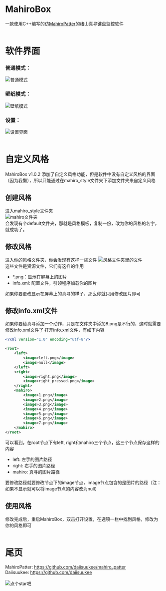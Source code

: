 # MahiroBox
一款使用C++编写的仿[MahiroPatter](https://github.com/daiisuukee/mahiro_patter)的绪山真寻键盘监控软件<br><br>
# 软件界面
### 普通模式：
![普通模式](https://c2.im5i.com/2023/01/08/Yg1y8.png)<br>
### 壁纸模式：
![壁纸模式](https://c2.im5i.com/2023/01/16/YsYL6.png)<br>
### 设置：
![设置界面](https://c2.im5i.com/2023/01/16/Ys3EU.png)<br><br>
# 自定义风格
MahiroBox v1.0.2 添加了自定义风格功能，但是软件中没有自定义风格的界面（因为我懒），所以只能通过在mahiro_style文件夹下添加文件夹来自定义风格
## 创建风格
进入mahiro_style文件夹<br>
![mahiro文件夹](https://c2.im5i.com/2023/01/10/YKaeL.png)<br>
会发现有个default文件夹，那就是风格模板，复制一份，改为你的风格的名字，就成功了。
## 修改风格
进入你的风格文件夹，你会发现有这样一些文件
![风格文件夹里的文件](https://c2.im5i.com/2023/01/10/YKp6t.png)<br>
这些文件是资源文件，它们有这样的作用
- *.png：显示在屏幕上的图片
- info.xml: 配置文件，引领程序加载你的图片

如果你要更改显示在屏幕上的真寻的样子，那么你就只用修改图片即可
## 修改info.xml文件
如果你要给真寻添加一个动作，只是在文件夹中添加8.png是不行的，这时就需要修改info.xml文件了
打开info.xml文件，有如下内容
```xml
<?xml version="1.0" encoding="utf-8"?>

<root>
	<left>
		<image>left.png</image>
		<image>null</image>
	</left>
	<right>
		<image>right.png</image>
		<image>right_pressed.png</image>
	</right>
	<mahiro>
		<image>1.png</image>
		<image>2.png</image>
		<image>3.png</image>
		<image>4.png</image>
		<image>5.png</image>
		<image>6.png</image>
		<image>7.png</image>
	</mahiro>
</root>
```
可以看到，在root节点下有left, right和mahiro三个节点，这三个节点保存这样的内容
- left: 左手的图片路径
- right: 右手的图片路径
- mahiro: 真寻的图片路径

要修改路径就要修改节点下的image节点，image节点包含的是图片的路径（注：如果不显示就可以将image节点的内容改为null）
## 使用风格
修改完成后，重启MahiroBox，双击打开设置，在选项一栏中找到风格，修改为你的风格即可<br><br>
# 尾页
MahiroPatter: https://github.com/daiisuukee/mahiro_patter<br>
Daiisuukee: https://github.com/daiisuukee<br><br>
![点个star吧](https://c2.im5i.com/2023/01/10/YK7bq.png)